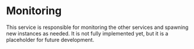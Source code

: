 # Monitoring

This service is responsible for monitoring the other services and spawning new instances as needed. It is not fully implemented yet, but it is a placeholder for future development.
